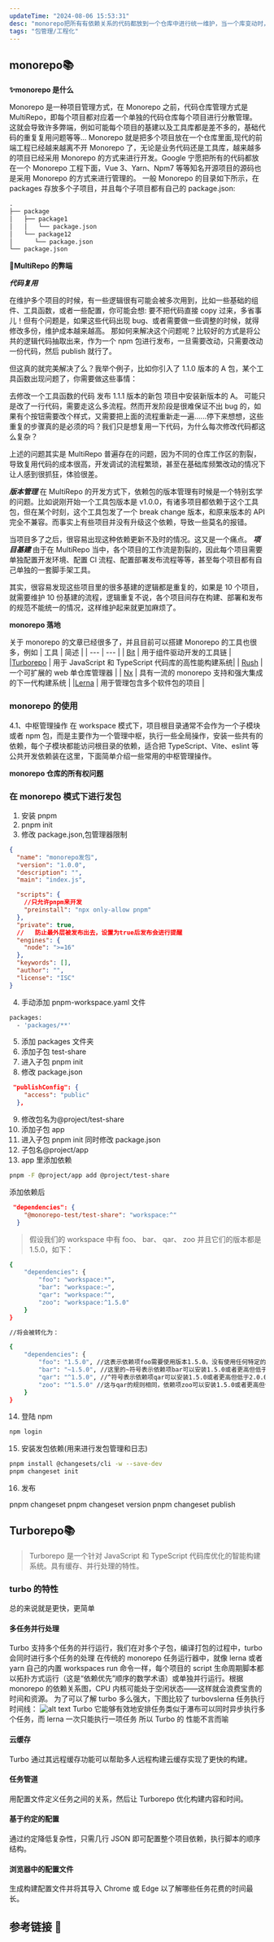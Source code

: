 ```yaml
---
updateTime: "2024-08-06 15:53:31"
desc: "monorepo把所有有依赖关系的代码都放到一个仓库中进行统一维护，当一个库变动时，其它的代码能自动的进行依赖升级，那么就能精简开发流程、提高开发效率。这种多包的代码仓库管理方式"
tags: "包管理/工程化"
---
```


## monorepo📚

**✨monorepo 是什么**

Monorepo 是一种项目管理方式，在 Monorepo 之前，代码仓库管理方式是 MultiRepo，即每个项目都对应着一个单独的代码仓库每个项目进行分散管理。
这就会导致许多弊端，例如可能每个项目的基建以及工具库都是差不多的，基础代码的重复复用问题等等...
Monorepo 就是把多个项目放在一个仓库里面,现代的前端工程已经越来越离不开 Monorepo 了，无论是业务代码还是工具库，越来越多的项目已经采用 Monorepo 的方式来进行开发。Google 宁愿把所有的代码都放在一个 Monorepo 工程下面，Vue 3、Yarn、Npm7 等等知名开源项目的源码也是采用 Monorepo 的方式来进行管理的。
一般 Monorepo 的目录如下所示，在 packages 存放多个子项目，并且每个子项目都有自己的 package.json:

```md
.
├── package
│   ├── package1
│   │   └── package.json
│   └── package12
│      └── package.json
└── package.json
```

**🍰MultiRepo 的弊端**

**_代码复用_**

在维护多个项目的时候，有一些逻辑很有可能会被多次用到，比如一些基础的组件、工具函数，或者一些配置，你可能会想: 要不把代码直接 copy 过来，多省事儿！但有个问题是，如果这些代码出现 bug、或者需要做一些调整的时候，就得修改多份，维护成本越来越高。
那如何来解决这个问题呢？比较好的方式是将公共的逻辑代码抽取出来，作为一个 npm 包进行发布，一旦需要改动，只需要改动一份代码，然后 publish 就行了。

但这真的就完美解决了么？我举个例子，比如你引入了 1.1.0 版本的 A 包，某个工具函数出现问题了，你需要做这些事情：

去修改一个工具函数的代码
发布 1.1.1 版本的新包
项目中安装新版本的 A。
可能只是改了一行代码，需要走这么多流程。然而开发阶段是很难保证不出 bug 的，如果有个按钮需要改个样式，又需要把上面的流程重新走一遍......停下来想想，这些重复的步骤真的是必须的吗？我们只是想复用一下代码，为什么每次修改代码都这么复杂？

上述的问题其实是 MultiRepo 普遍存在的问题，因为不同的仓库工作区的割裂，导致复用代码的成本很高，开发调试的流程繁琐，甚至在基础库频繁改动的情况下让人感到很抓狂，体验很差。

**_版本管理_**
在 MultiRepo 的开发方式下，依赖包的版本管理有时候是一个特别玄学的问题。比如说刚开始一个工具包版本是 v1.0.0，有诸多项目都依赖于这个工具包，但在某个时刻，这个工具包发了一个 break change 版本，和原来版本的 API 完全不兼容。而事实上有些项目并没有升级这个依赖，导致一些莫名的报错。

当项目多了之后，很容易出现这种依赖更新不及时的情况。这又是一个痛点。
**_项目基建_**
由于在 MultiRepo 当中，各个项目的工作流是割裂的，因此每个项目需要单独配置开发环境、配置 CI 流程、配置部署发布流程等等，甚至每个项目都有自己单独的一套脚手架工具。

其实，很容易发现这些项目里的很多基建的逻辑都是重复的，如果是 10 个项目，就需要维护 10 份基建的流程，逻辑重复不说，各个项目间存在构建、部署和发布的规范不能统一的情况，这样维护起来就更加麻烦了。

**monorepo 落地**

关于 monorepo 的文章已经很多了，并且目前可以搭建 Monorepo 的工具也很多，例如
| 工具 | 简述 |
| --- | --- |
| [Bit](https://bit.dev/) | 用于组件驱动开发的工具链 |
|[Turborepo](https://turbo.build/repo/docs) | 用于 JavaScript 和 TypeScript 代码库的高性能构建系统|
| [Rush](https://rushjs.io/) | 一个可扩展的 web 单仓库管理器 |
| [Nx](https://nx.dev/) | 具有一流的 monorepo 支持和强大集成的下一代构建系统 |
|[Lerna](https://www.lernajs.cn/) | 用于管理包含多个软件包的项目 |

### monorepo 的使用

4.1、中枢管理操作
在 workspace 模式下，项目根目录通常不会作为一个子模块或者 npm 包，而是主要作为一个管理中枢，执行一些全局操作，安装一些共有的依赖，每个子模块都能访问根目录的依赖，适合把 TypeScript、Vite、eslint 等公共开发依赖装在这里，下面简单介绍一些常用的中枢管理操作。

**monorepo 仓库的所有权问题**

<LinkCard desc="Every big monorepo needs the CODEOWNERS feature" link="https://www.satellytes.com/blog/post/monorepo-codeowner-github-enterprise/"></LinkCard>

### 在 monorepo 模式下进行发包

1. 安装 pnpm
2. pnpm init
3. 修改 package.json,包管理器限制

```json
{
  "name": "monorepo发包",
  "version": "1.0.0",
  "description": "",
  "main": "index.js",

  "scripts": {
    //只允许pnpm来开发
    "preinstall": "npx only-allow pnpm"
  },
  "private": true,
  //   防止最外层被发布出去，设置为true后发布会进行提醒
  "engines": {
    "node": ">=16"
  },
  "keywords": [],
  "author": "",
  "license": "ISC"
}
```

4. 手动添加 pnpm-workspace.yaml 文件

```bash
packages:
  - 'packages/**'
```

5. 添加 packages 文件夹
6. 添加子包 test-share
7. 进入子包 pnpm init
8. 修改 package.json

```json
 "publishConfig": {
    "access": "public"
  },
```

9. 修改包名为@project/test-share
10. 添加子包 app
11. 进入子包 pnpm init 同时修改 package.json
12. 子包名@project/app
13. app 里添加依赖

```bash
pnpm -F @project/app add @project/test-share
```

添加依赖后

```json
 "dependencies": {
    "@monorepo-test/test-share": "workspace:^"
  }
```

> 假设我们的 workspace 中有 foo、 bar、 qar、 zoo 并且它们的版本都是 1.5.0，如下：

```bash
{
    "dependencies": {
        "foo": "workspace:*",
        "bar": "workspace:~",
        "qar": "workspace:^",
        "zoo": "workspace:^1.5.0"
    }
}

//将会被转化为：

{
    "dependencies": {
        "foo": "1.5.0", //这表示依赖项foo需要使用版本1.5.0。没有使用任何特定的版本范围符号，所以它将严格安装这个版本。
        "bar": "~1.5.0", //这里的~符号表示依赖项bar可以安装1.5.0或者更高但低于2.0.0的版本。这意味着它允许安装1.5.x系列的任何版本，但不会升级到2.0.0或更高版本。
        "qar": "^1.5.0", //^符号表示依赖项qar可以安装1.5.0或者更高但低于2.0.0的版本。与~符号不同，^允许安装到1.x.x系列的任何版本，这意味着如果qar发布了1.6.0，它也会被认为是兼容的。
        "zoo": "^1.5.0" //这与qar的规则相同，依赖项zoo可以安装1.5.0或者更高但低于2.0.0的版本。
    }
}
```

14. 登陆 npm

```bash
npm login
```

15. 安装发包依赖(用来进行发包管理和日志)

```bash
pnpm install @changesets/cli -w --save-dev
pnpm changeset init
```

16. 发布

pnpm changeset
pnpm changeset version
pnpm changeset publish

## Turborepo📚

> Turborepo 是一个针对 JavaScript 和 TypeScript 代码库优化的智能构建系统。具有缓存、并行处理的特性。

### turbo 的特性

总的来说就是更快，更简单

#### 多任务并行处理

Turbo 支持多个任务的并行运行，我们在对多个子包，编译打包的过程中，turbo 会同时进行多个任务的处理
在传统的 monorepo 任务运行器中，就像 lerna 或者 yarn 自己的内置 workspaces run 命令一样，每个项目的 script 生命周期脚本都以拓扑方式运行（这是“依赖优先”顺序的数学术语）或单独并行运行。根据 monorepo 的依赖关系图，CPU 内核可能处于空闲状态——这样就会浪费宝贵的时间和资源。
为了可以了解 turbo 多么强大，下图比较了 turbovslerna 任务执行时间线：
![alt text](image-9.png)
Turbo 它能够有效地安排任务类似于瀑布可以同时异步执行多个任务，而 lerna 一次只能执行一项任务 所以 Turbo 的 性能不言而喻

#### 云缓存

Turbo 通过其远程缓存功能可以帮助多人远程构建云缓存实现了更快的构建。

#### 任务管道

用配置文件定义任务之间的关系，然后让 Turborepo 优化构建内容和时间。

#### 基于约定的配置

通过约定降低复杂性，只需几行 JSON 即可配置整个项目依赖，执行脚本的顺序结构。

#### 浏览器中的配置文件

生成构建配置文件并将其导入 Chrome 或 Edge 以了解哪些任务花费的时间最长。

## 参考链接 🔗

<LinkCard desc="前端工程Monorepo项目管理方式" link="https://www.jb51.net/article/254801.htm"></LinkCard>

<LinkCard desc="前端工程Monorepo项目管理方式" link="https://www.jb51.net/article/254801.htm"></LinkCard>
